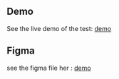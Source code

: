 ## Demo
See the live demo of the test: [demo](https://65a7ac3fe8af3e988a90fa53--ahmed-luftborn-test.netlify.app/)
## Figma
see the figma file her : [demo](https://www.figma.com/file/nGJuaKtW6yBNiwuLWwwuj3/Untitled?type=design&t=D1KELYjAP3m8QBFE-6)
